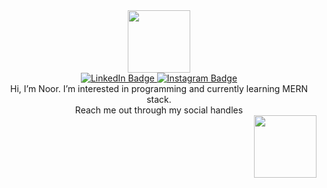 <div id="header" align="center">
  <img src="https://media.giphy.com/media/yobJmOSmqYTdSEaS9e/giphy.gif" width="100"/>
</div>
<div id="badges" align="center">
  <a href="https://www.linkedin.com/in/mahnoor-a-coding7">
    <img src="https://img.shields.io/badge/LinkedIn-blue?style=for-the-badge&logo=linkedin&logoColor=white" alt="LinkedIn Badge"/>
  </a>
  <a href="https://www.instagram.com/code_with_noor/">
    <img src="https://img.shields.io/badge/Instagram-pink?style=for-the-badge&logo=instagram&logoColor=white" alt="Instagram Badge"/>
  </a>
</div>

<div align="center">
  Hi, I’m Noor. I’m interested in programming and currently learning MERN stack.
 </div>
 <div align="center">
   Reach me out through my social handles
 </div>
  
<div id="header" align="right">
  <img src="https://media.giphy.com/media/paTz7UZbPfTZFRYnnB/giphy.gif" width="100"/>
</div>

<!---
Noorlogs/Noorlogs is a ✨ special ✨ repository because its `README.md` (this file) appears on your GitHub profile.
You can click the Preview link to take a look at your changes.
--->
